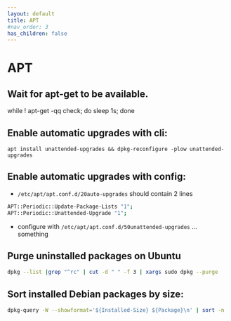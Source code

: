 ```yaml
---
layout: default
title: APT
#nav_order: 3
has_children: false
---
```


# APT

## Wait for apt-get to be available.

while ! apt-get -qq check; do sleep 1s; done

## Enable automatic upgrades with cli:

```apt install unattended-upgrades && dpkg-reconfigure -plow unattended-upgrades```

## Enable automatic upgrades with config:

- `/etc/apt/apt.conf.d/20auto-upgrades` should contain 2 lines

```bash
APT::Periodic::Update-Package-Lists "1";
APT::Periodic::Unattended-Upgrade "1";
```

- configure with `/etc/apt/apt.conf.d/50unattended-upgrades`
... something


## Purge uninstalled packages on Ubuntu

```bash
dpkg --list |grep "^rc" | cut -d " " -f 3 | xargs sudo dpkg --purge
```

## Sort installed Debian packages by size:

```bash
dpkg-query -W --showformat='${Installed-Size} ${Package}\n' | sort -n
```

